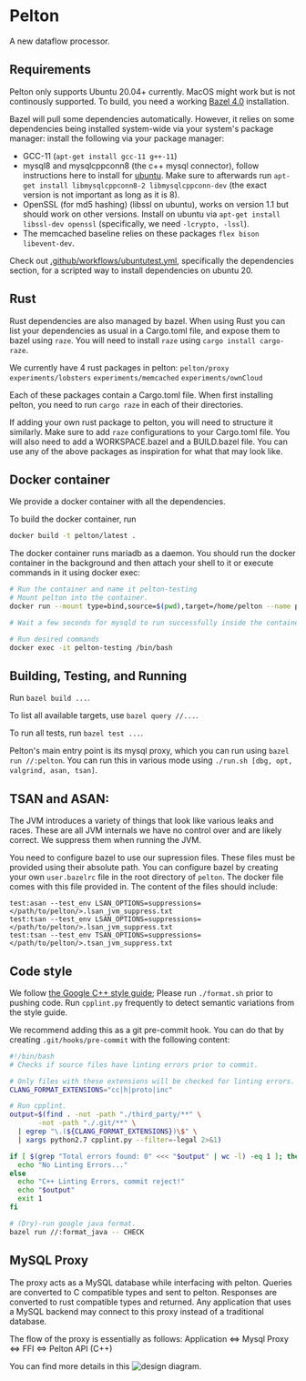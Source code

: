 # Pelton

A new dataflow processor.

## Requirements
Pelton only supports Ubuntu 20.04+ currently. MacOS might work but is not continously supported.
To build, you need a working [Bazel 4.0](https://docs.bazel.build/versions/4.0.0/install.html)
installation.

Bazel will pull some dependencies automatically. However, it relies on some dependencies being
installed system-wide via your system's package manager:
install the following via your package manager:
 * GCC-11 (`apt-get install gcc-11 g++-11`)
 * mysql8 and mysqlcppconn8 (the c++ mysql connector), follow instructions here
   to install for [ubuntu](https://dev.mysql.com/doc/mysql-apt-repo-quick-guide/en/).
   Make sure to afterwards run `apt-get install libmysqlcppconn8-2 libmysqlcppconn-dev` (the
   exact version is not important as long as it is 8).
 * OpenSSL (for md5 hashing) (libssl on ubuntu), works on version 1.1 but should work
   on other versions. Install on ubuntu via `apt-get install libssl-dev openssl`
   (specifically, we need `-lcrypto, -lssl`).
 * The memcached baseline relies on these packages `flex bison libevent-dev`.

Check out [.github/workflows/ubuntutest.yml](.github/workflows/ubuntutest.yml),
specifically the dependencies section, for a scripted way to install dependencies
on ubuntu 20.

## Rust
Rust dependencies are also managed by bazel. When using Rust you can list your
dependencies as usual in a Cargo.toml file, and expose them to bazel using `raze`.
You will need to install `raze` using `cargo install cargo-raze`.

We currently have 4 rust packages in pelton:
`pelton/proxy`
`experiments/lobsters`
`experiments/memcached`
`experiments/ownCloud`

Each of these packages contain a Cargo.toml file. When first installing pelton,
you need to run `cargo raze` in each of their directories.

If adding your own rust package to pelton, you will need to structure it similarly.
Make sure to add `raze` configurations to your Cargo.toml file. You will also need
to add a WORKSPACE.bazel and a BUILD.bazel file. You can use any of the above packages
as inspiration for what that may look like.

## Docker container
We provide a docker container with all the dependencies.

To build the docker container, run
```bash
docker build -t pelton/latest .
```

The docker container runs mariadb as a daemon. You should run the docker
container in the background and then attach your shell to it or execute commands
in it using docker exec:
```bash
# Run the container and name it pelton-testing
# Mount pelton into the container.
docker run --mount type=bind,source=$(pwd),target=/home/pelton --name pelton-testing -d -t pelton/latest

# Wait a few seconds for mysqld to run successfully inside the container

# Run desired commands
docker exec -it pelton-testing /bin/bash
```

## Building, Testing, and Running
Run `bazel build ...`.

To list all available targets, use `bazel query //...`.

To run all tests, run `bazel test ...`.

Pelton's main entry point is its mysql proxy, which you can run using `bazel run //:pelton`.
You can run this in various mode using `./run.sh [dbg, opt, valgrind, asan, tsan]`.

## TSAN and ASAN:
The JVM introduces a variety of things that look like various leaks and races. These are
all JVM internals we have no control over and are likely correct. We suppress them when
running the JVM.

You need to configure bazel to use our supression files. These files must be provided
using their absolute path. You can configure bazel by creating your own `user.bazelrc`
file in the root directory of `pelton`. The docker file comes with this file provided
in. The content of the files should include:
```
test:asan --test_env LSAN_OPTIONS=suppressions=</path/to/pelton/>.lsan_jvm_suppress.txt
test:tsan --test_env LSAN_OPTIONS=suppressions=</path/to/pelton/>.lsan_jvm_suppress.txt
test:tsan --test_env TSAN_OPTIONS=suppressions=</path/to/pelton/>.tsan_jvm_suppress.txt
```

## Code style

We follow [the Google C++ style guide](https://google.github.io/styleguide/cppguide.html);
Please run `./format.sh` prior to pushing code. Run `cpplint.py` frequently to detect
semantic variations from the style guide.

We recommend adding this as a git pre-commit hook. You can do that by creating
`.git/hooks/pre-commit` with the following content:

```bash
#!/bin/bash
# Checks if source files have linting errors prior to commit.

# Only files with these extensions will be checked for linting errors.
CLANG_FORMAT_EXTENSIONS="cc|h|proto|inc"

# Run cpplint.
output=$(find . -not -path "./third_party/**" \
       -not -path "./.git/**" \
  | egrep "\.(${CLANG_FORMAT_EXTENSIONS})\$" \
  | xargs python2.7 cpplint.py --filter=-legal 2>&1)

if [ $(grep "Total errors found: 0" <<< "$output" | wc -l) -eq 1 ]; then
  echo "No Linting Errors..."
else
  echo "C++ Linting Errors, commit reject!"
  echo "$output"
  exit 1
fi

# (Dry)-run google java format.
bazel run //:format_java -- CHECK
```

## MySQL Proxy

The proxy acts as a MySQL database while interfacing with pelton.
Queries are converted to C compatible types and sent to pelton.
Responses are converted to rust compatible types and returned.
Any application that uses a MySQL backend may connect to this proxy instead of a traditional database.

The flow of the proxy is essentially as follows:
Application <=> Mysql Proxy <=> FFI <=> Pelton API (C++)

You can find more details in this
![design diagram](https://user-images.githubusercontent.com/47846691/142964390-7dc575e4-300e-4388-8006-1070fa82ad5d.png).
